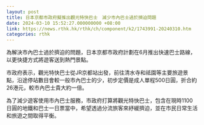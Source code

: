 ```yaml
---
layout: post
title: 日本京都市政府擬推出觀光特快巴士　減少市內巴士過於擠迫問題
date: 2024-03-10 15:52:27.000000000 +08:00
link: https://news.rthk.hk/rthk/ch/component/k2/1743991-20240310.htm
categories: rthk
---
```


為解決市內巴士過於擠迫的問題，日本京都市政府計劃在6月推出快速巴士路線，以更快捷方式將遊客送到熱門景點。

市政府表示，觀光特快巴士從JR京都站出發，前往清水寺和祗園等主要旅遊景點，沿途停站數目會較一般市內巴士的少，初步定價是成人單程500日圓，折合約26港元，較市內巴士貴大約一倍。

為了減少遊客使用市內巴士服務，市政府打算將觀光特快巴士，包含在現時1100日圓的地鐵和巴士一日票當中，希望透過分流旅客來紓緩擠迫，並在市民日常生活和旅遊之間取得平衡。
